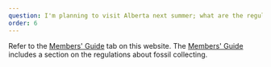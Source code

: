 ```yaml
---
question: I'm planning to visit Alberta next summer; what are the regulations about fossil collecting?
order: 6
---
```


Refer to the <a href="/members/membersguide">Members' Guide</a> tab on this website. The <a href="/members/membersguide">Members' Guide</a> includes a section on the regulations about fossil collecting.
